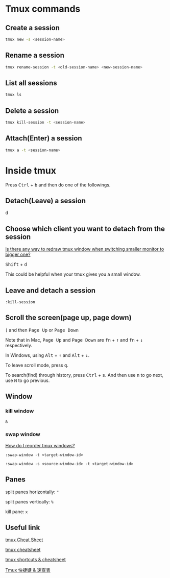 # Tmux commands

## Create a session
```sh
tmux new -s <session-name>
```

## Rename a session
```sh
tmux rename-session -t <old-session-name> <new-session-name>
```

## List all sessions
```sh
tmux ls
```

## Delete a session
```sh
tmux kill-session -t <session-name>
```

## Attach(Enter) a session
```sh
tmux a -t <session-name>
```

# Inside tmux
Press <kbd>Ctrl</kbd> + <kbd>b</kbd> and then do one of the followings.

## Detach(Leave) a session
<kbd>d</kbd>

## Choose which client you want to detach from the session
[Is there any way to redraw tmux window when switching smaller monitor to bigger one?](https://stackoverflow.com/questions/7814612/is-there-any-way-to-redraw-tmux-window-when-switching-smaller-monitor-to-bigger)

<kbd>Shift</kbd> + <kbd>d</kbd>

This could be helpful when your tmux gives you a small window.

## Leave and detach a session
`:kill-session`

## Scroll the screen(page up, page down)
`[` and then <kbd>Page Up</kbd> or <kbd>Page Down</kbd> 

Note that in Mac, <kbd>Page Up</kbd> and <kbd>Page Down</kbd> are <kbd>fn</kbd> + <kbd>↑</kbd> and 
<kbd>fn</kbd> + <kbd>↓</kbd> respectively.

In Windows, using <kbd>Alt</kbd> + <kbd>↑</kbd> and <kbd>Alt</kbd> + <kbd>↓</kbd>.

To leave scroll mode, press <kbd>q</kbd>.

To search(find) through history, press <kbd>Ctrl</kbd> + <kbd>s</kbd>. And then use <kbd>n</kbd> to go next, use <kbd>N</kbd> to go previous.

## Window
### kill window
`&`

### swap window
[How do I reorder tmux windows?](https://superuser.com/questions/343572/how-do-i-reorder-tmux-windows)

`:swap-window -t <target-window-id>`

`:swap-window -s <source-window-id> -t <target-window-id>`

## Panes
split panes horizontally: `"`

split panes vertically: `%`

kill pane: `x`

## Useful link

[tmux Cheat Sheet](https://gist.github.com/michaellihs/b6d46fa460fa5e429ea7ee5ff8794b96)

[tmux cheatsheet](https://gist.github.com/henrik/1967800)

[tmux shortcuts & cheatsheet](https://gist.github.com/MohamedAlaa/2961058)

[Tmux 快捷键 & 速查表](https://gist.github.com/ryerh/14b7c24dfd623ef8edc7)
